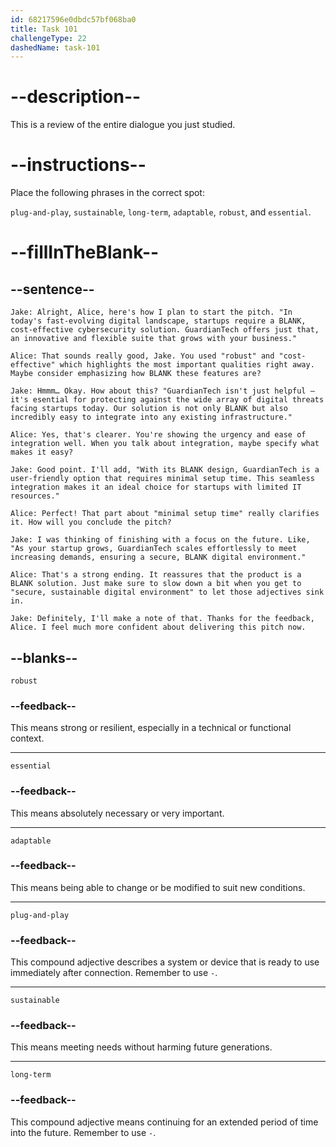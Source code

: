 ```yaml
---
id: 68217596e0dbdc57bf068ba0
title: Task 101
challengeType: 22
dashedName: task-101
---
```


<!-- REVIEW -->

# --description--

This is a review of the entire dialogue you just studied.

# --instructions--

Place the following phrases in the correct spot:

`plug-and-play`, `sustainable`, `long-term`, `adaptable`, `robust`, and `essential`.

# --fillInTheBlank--

## --sentence--

`Jake: Alright, Alice, here's how I plan to start the pitch. "In today's fast-evolving digital landscape, startups require a BLANK, cost-effective cybersecurity solution. GuardianTech offers just that, an innovative and flexible suite that grows with your business."`

`Alice: That sounds really good, Jake. You used "robust" and "cost-effective" which highlights the most important qualities right away. Maybe consider emphasizing how BLANK these features are?`

`Jake: Hmmm… Okay. How about this? "GuardianTech isn't just helpful — it's esential for protecting against the wide array of digital threats facing startups today. Our solution is not only BLANK but also incredibly easy to integrate into any existing infrastructure."`

`Alice: Yes, that's clearer. You're showing the urgency and ease of integration well. When you talk about integration, maybe specify what makes it easy?`

`Jake: Good point. I'll add, "With its BLANK design, GuardianTech is a user-friendly option that requires minimal setup time. This seamless integration makes it an ideal choice for startups with limited IT resources."`

`Alice: Perfect! That part about "minimal setup time" really clarifies it. How will you conclude the pitch?`

`Jake: I was thinking of finishing with a focus on the future. Like, "As your startup grows, GuardianTech scales effortlessly to meet increasing demands, ensuring a secure, BLANK digital environment."`

`Alice: That's a strong ending. It reassures that the product is a BLANK solution. Just make sure to slow down a bit when you get to "secure, sustainable digital environment" to let those adjectives sink in.`

`Jake: Definitely, I'll make a note of that. Thanks for the feedback, Alice. I feel much more confident about delivering this pitch now.`

## --blanks--

`robust`

### --feedback--

This means strong or resilient, especially in a technical or functional context.

---

`essential`

### --feedback--

This means absolutely necessary or very important.

---

`adaptable`

### --feedback--

This means being able to change or be modified to suit new conditions.

---

`plug-and-play`

### --feedback--

This compound adjective describes a system or device that is ready to use immediately after connection. Remember to use `-`.

---

`sustainable`

### --feedback--

This means meeting needs without harming future generations.

---

`long-term`

### --feedback--

This compound adjective means continuing for an extended period of time into the future. Remember to use `-`.
